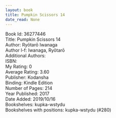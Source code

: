 ```yaml
---
layout: book
title: Pumpkin Scissors 14
date_read: None
---
```


Book Id: 36277446<br />
Title: Pumpkin Scissors 14<br />
Author: Ryōtarō Iwanaga<br />
Author l-f: Iwanaga, Ryōtarō<br />
Additional Authors: <br />
ISBN: <br />
My Rating: 0<br />
Average Rating: 3.60<br />
Publisher: Kodansha<br />
Binding: Kindle Edition<br />
Number of Pages: 214<br />
Year Published: 2017<br />
Date Added: 2019/10/16<br />
Bookshelves: kupka-wstydu<br />
Bookshelves with positions: kupka-wstydu (#280)<br />

